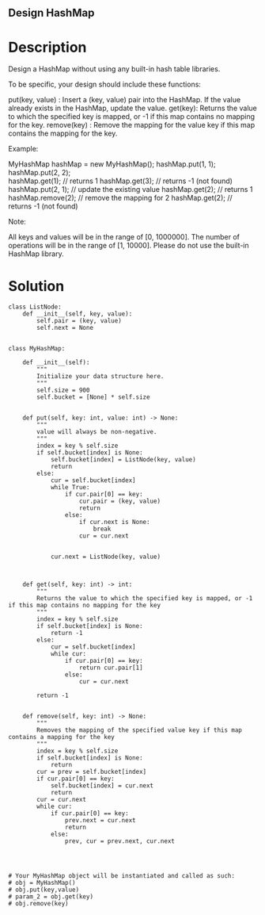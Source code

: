 Design HashMap
---

# Description
Design a HashMap without using any built-in hash table libraries.

To be specific, your design should include these functions:

put(key, value) : Insert a (key, value) pair into the HashMap. If the value already exists in the HashMap, update the value.
get(key): Returns the value to which the specified key is mapped, or -1 if this map contains no mapping for the key.
remove(key) : Remove the mapping for the value key if this map contains the mapping for the key.

Example:

MyHashMap hashMap = new MyHashMap();
hashMap.put(1, 1);          
hashMap.put(2, 2);         
hashMap.get(1);            // returns 1
hashMap.get(3);            // returns -1 (not found)
hashMap.put(2, 1);          // update the existing value
hashMap.get(2);            // returns 1 
hashMap.remove(2);          // remove the mapping for 2
hashMap.get(2);            // returns -1 (not found) 

Note:

All keys and values will be in the range of [0, 1000000].
The number of operations will be in the range of [1, 10000].
Please do not use the built-in HashMap library.

# Solution
```python3
class ListNode:
    def __init__(self, key, value):
        self.pair = (key, value)
        self.next = None
            
            
class MyHashMap:

    def __init__(self):
        """
        Initialize your data structure here.
        """
        self.size = 900
        self.bucket = [None] * self.size
        

    def put(self, key: int, value: int) -> None:
        """
        value will always be non-negative.
        """
        index = key % self.size
        if self.bucket[index] is None:
            self.bucket[index] = ListNode(key, value)
            return
        else:
            cur = self.bucket[index]
            while True:
                if cur.pair[0] == key:
                    cur.pair = (key, value)
                    return
                else:
                    if cur.next is None:
                        break
                    cur = cur.next
                        
                    
            cur.next = ListNode(key, value)
        
        

    def get(self, key: int) -> int:
        """
        Returns the value to which the specified key is mapped, or -1 if this map contains no mapping for the key
        """
        index = key % self.size
        if self.bucket[index] is None:
            return -1
        else:
            cur = self.bucket[index]
            while cur:
                if cur.pair[0] == key:
                    return cur.pair[1]
                else:
                    cur = cur.next
             
        return -1
        

    def remove(self, key: int) -> None:
        """
        Removes the mapping of the specified value key if this map contains a mapping for the key
        """
        index = key % self.size
        if self.bucket[index] is None:
            return
        cur = prev = self.bucket[index]
        if cur.pair[0] == key:
            self.bucket[index] = cur.next
            return
        cur = cur.next
        while cur:
            if cur.pair[0] == key:
                prev.next = cur.next
                return
            else:
                prev, cur = prev.next, cur.next
            
        


# Your MyHashMap object will be instantiated and called as such:
# obj = MyHashMap()
# obj.put(key,value)
# param_2 = obj.get(key)
# obj.remove(key)
```
